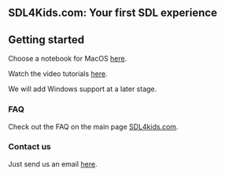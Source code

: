 ## SDL4Kids.com: Your first SDL experience


## Getting started

Choose a notebook for MacOS [here](notebooks).

Watch the video tutorials [here](https://sites.google.com/matterhorn.studio/sdl4kids/get-started?authuser=0).

We will add Windows support at a later stage.

### FAQ

Check out the FAQ on the main page [SDL4kids.com](http://sdl4kids.com).

### Contact us

Just send us an email [here](mailto:jakob@matterhorn.studio).
